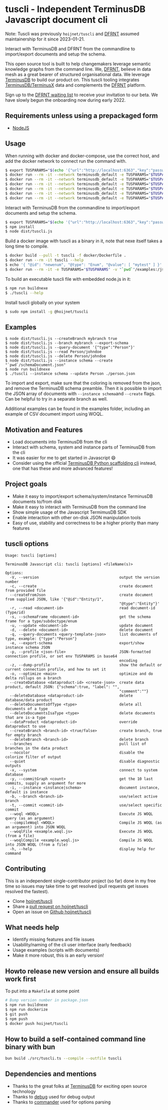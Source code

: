 # tuscli - Independent TerminusDB Javascript document cli

Note: Tuscli was previously `hoijnet/tuscli` and [DFRNT](https://dfrnt.com) assumed maintainership for it since 2023-01-21.

Interact with TerminusDB and DFRNT from the commandline to import/export documents and setup the schema. 

This open source tool is built to help changemakers leverage semantic knowledge graphs from the command line. We, [DFRNT](https://dfrnt.se?utm_source=github&utm_content=tuscli), believe in data mesh as a great bearer of structured organisational data. We leverage [TerminusDB](https://terminusdb.com) to build our product on. This tuscli tooling integrates [TerminusDB/TerminusX](https://terminusdb.com) data and complements the [DFRNT](https://dfrnt.se?utm_source=github&utm_content=tuscli) platform. 

Sign up to the [DFRNT waiting list](https://dfrnt.se?utm_source=github&utm_content=tuscli) to receive your invitation to our beta. We have slowly begun the onboarding now during early 2022.

## Requirements unless using a prepackaged form

* [NodeJS](https://nodejs.org/en/)

## Usage

When running with docker and docker-compose, use the correct host, and add the docker network to connect run the command with.

```bash
$ export TUSPARAMS="$(echo '{"url":"http://localhost:6363","key":"password","user":"admin","organisation":"admin","db":"mydb"}' | base64 )"
$ docker run --rm -it --network terminusdb_default -e TUSPARAMS="$TUSPARAMS" hoijnet/tuscli --help
$ docker run --rm -it --network terminusdb_default -e TUSPARAMS="$TUSPARAMS" hoijnet/tuscli --export-schema
$ docker run --rm -it --network terminusdb_default -e TUSPARAMS="$TUSPARAMS" hoijnet/tuscli --query-document '{"type":"Person"}'
$ docker run --rm -it --network terminusdb_default -e TUSPARAMS="$TUSPARAMS" hoijnet/tuscli --read Person/johndoe
$ docker run --rm -it --network terminusdb_default -e TUSPARAMS="$TUSPARAMS" hoijnet/tuscli --delete Person/johndoe
$ docker run --rm -it --network terminusdb_default -e TUSPARAMS="$TUSPARAMS" hoijnet/tuscli --instance schema --read Person
```

Interact with TerminusDB from the commandline to import/export documents and setup the schema.

```bash
$ export TUSPARAMS="$(echo '{"url":"http://localhost:6363","key":"password","user":"admin","organisation":"admin","db":"mydb"}' | base64 )"
$ npm install
$ node dist/tuscli.js
```

Build a docker image with tuscli as a binary in it, note that nexe itself takes a long time to compile.

```bash
$ docker build --pull -t tuscli -f docker/Dockerfile .
$ docker run --rm -it tuscli --help
$ echo '{ "@id": "newenum", "@type": "Enum", "@value": [ "mytest" ] }' > examples/newenum.json
$ docker run --rm -it -e TUSPARAMS="$TUSPARAMS" -v "`pwd`"/examples:/json tuscli -i schema -c /json/newenum.json
```

To build an executable tuscli file with embedded node.js in it:

```bash
$ npm run buildnexe
$ ./tuscli --help
```

Install tuscli globally on your system

```bash
$ sudo npm install -g @hoijnet/tuscli
```

## Examples

```
$ node dist/tuscli.js --createBranch mybranch true
$ node dist/tuscli.js --branch mybranch --export-schema
$ node dist/tuscli.js --query-document '{"type":"Person"}'
$ node dist/tuscli.js --read Person/johndoe
$ node dist/tuscli.js --delete Person/johndoe
$ node dist/tuscli.js --instance schema --create "`pwd`/schemaDocument.json"
$ node run buildnexe
$ ./tuscli --instance schema --update Person ./person.json
```

To import and export, make sure that the coloring is removed from the json, and remove the TerminusDB schema preamble. Then it is possible to import the JSON array of documents with `--instance schema`and `--create` flags. Can be helpful to try in a separate branch as well.  

Additional examples can be found in the examples folder, including an example of CSV document import using WOQL.

## Motivation and Features

* Load documents into TerminusDB from the cli
* Interact with schema, system and instance parts of TerminusDB from the cli
* It was easier for me to get started in Javascript 😄
* Consider using the official [TerminusDB Python scaffolding cli](https://terminusdb.github.io/terminusdb-client-python/Scaffolding_CLI_Tool.html) instead, one that has these and more advanced features! 

## Project goals

* Make it easy to import/export schema/system/instance TerminusDB documents to/from disk
* Make it easy to interact with TerminusDB from the command line
* Show simple usage of the Javascript TermimusDB SDK
* Enable interaction with other on-disk JSON manipulation tools
* Easy of use, stability and correctness to be a higher priority than many features

## tuscli options

```
Usage: tuscli [options]

TerminusDB Javascript cli: tuscli [options] <fileName(s)>

Options:
  -V, --version                                    output the version number
  -c, --create                                     create document from provided file
  --createFromJson                                 create document from supplied JSON, like '{"@id":"Entity/1",
                                                   "@type":"Entity"}'
  -r, --read <document-id>                         read document-id (Type/id)
  -s, --schemaFrame <document-id>                  get the schema frame for a type/subdoctype/enum
  -u, --update <document-id>                       update document
  -d, --delete <document-id>                       delete document
  -q, --query-documents <query-template-json>      list documents of type, example: {"type":"Person"}
  -e, --export-schema                              export/show instance schema JSON
  -p, --profile <json-file>                        JSON-formatted connection profile, or set env TUSPARAMS in base64
                                                   encoding
  -z, --dump-profile                               show the default or current connection profile, and how to set it
  -o, --optimize <main>                            optimize and do delta rollups on a branch
  --createDatabase <dataproduct-id> <create-json>  create data product, default JSON: {"schema":true, "label": "",
                                                   "comment":""}
  --deleteDatabase <dataproduct-id>                delete database/data product
  --deleteDocumentsOfType <type>                   delete all documents of a type
  --deleteDocumentsIsaType <type>                  delete documents that are is-a type
  --dataProduct <dataproduct-id>                   override dataproduct to use
  --createBranch <branch-id> <true/false>          create branch, true for empty branch
  --deleteBranch <branch-id>                       delete branch
  --branches                                       pull list of branches in the data product
  --nocolor                                        disable the colorize filter of output
  --quiet                                          disable diagnostic outputs
  -x, --system                                     connect to system database
  -y, --commitGraph <count>                        get the 10 last commits, supply an argument for more
  -i, --instance <instance|schema>                 document instance, default is instance
  -b, --branch <branch-id>                         use/select active branch
  -t, --commit <commit-id>                         use/select specific commit
  --woql <WOQL>                                    Execute JS WOQL query (as an argument)
  --compileWoql <WOQL>                             Compile JS WOQL (as an argument) into JSON WOQL
  --woqlFile <example.woql.js>                     Execute JS WOQL (from a file)
  --woqlCompile <example.woql.js>                  Compile JS WOQL into JSON WOQL (from a file)
  -h, --help                                       display help for command
```

## Contributing

This is an independent single-contributor project (so far) done in my free time so issues may take time to get resolved (pull requests get issues resolved the fastest).

* Clone [hoijnet/tuscli](https://github.com/hoijnet/tuscli)
* Share a [pull request on hoijnet/tuscli](https://github.com/hoijnet/tuscli/pulls)
* Open an issue on [Github hoijnet/tuscli](https://github.com/hoijnet/tuscli/issues)

## What needs help

* Identify missing features and file issues
* Usability/naming of the cli user interface (early feedback)
* Usage examples (scripts with documents)
* Make it more robust, this is an early version!

## Howto release new version and ensure all builds work first

To put into a `Makefile` at some point

```bash
# Bump version number in package.json
$ npm run buildnexe
$ npm run dockerize
$ git push
$ npm push
$ docker push hoijnet/tuscli
```

## How to build a self-contained command line binary with bun

```sh
bun build ./src/tuscli.ts --compile --outfile tuscli
```

## Dependencies and mentions

* Thanks to the great folks at [TerminusDB](https://terminusdb.com) for exciting open source technology
* Thanks to [debug](https://www.npmjs.com/package/debug) used for debug output
* Thanks to [commander](https://www.npmjs.com/package/commander) used for options parsing
